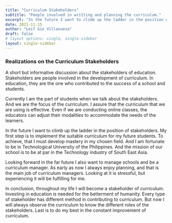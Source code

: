 ```yaml
---
title: "Curriculum Stakeholders"
subtitle: "People involved in writting and planning the curriculum."
excerpt: "In the future I want to climb up the ladder in the position of stakeholders"
date: 2021-11-15
author: "Leif Gio Villanueva"
draft: false
# layout options: single, single-sidebar
layout: single-sidebar
---
```


### Realizations on the Curriculum Stakeholders

A short but informative discussion about the stakeholders of education. Stakeholders are people involved in the development of curriculum. In education, they are the one who contributed to the success of a school and students.

Currently I am the part of students when we talk about the stakeholders. And we are the focus of the curriculum. I assure that the curriculum that we are using is effective. Even if we are conducting online classes, the educators can adjust their modalities to accommodate the needs of the learners. 

In the future I want to climb up the ladder in the position of stakeholders. My first step is to implement the suitable curriculum for my future students. To achieve, that I must develop mastery in my chosen field. And I am fortunate to be in Technological University of the Philippines. And the mission of our school is to be at par in the Technology industry of South East Asia. 

Looking forward in the far future I also want to manage schools and be a curriculum manager. As early as now I always enjoy planning, and that is the main job of curriculum managers. Looking at it is stressful, but experiencing it will be fulfilling for me. 

In conclusion, throughout my life I will become a stakeholder of curriculum. Investing in education is needed for the betterment of humanity. Every type of stakeholder has different method in contributing to curriculum. But now I will always observe the curriculum to know the different roles of the stakeholders. Last is to do my best in the constant improvement of curriculum.
